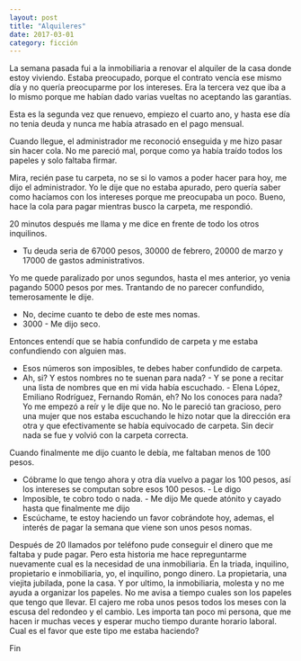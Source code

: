 ```yaml
---
layout: post
title: "Alquileres"
date: 2017-03-01
category: ficción
---
```


La semana pasada fui a la inmobiliaria a renovar el alquiler de la casa donde
estoy viviendo. Estaba preocupado, porque el contrato vencía ese mismo día y no
quería preocuparme por los intereses. Era la tercera vez que iba a lo mismo
porque me habían dado varias vueltas no aceptando las garantías.

Esta es la segunda vez que renuevo, empiezo el cuarto ano, y hasta ese día no
tenia deuda y nunca me había atrasado en el pago mensual.

Cuando llegue, el administrador me reconoció enseguida y me hizo pasar sin
hacer cola. No me pareció mal, porque como ya había traído todos los papeles y
solo faltaba firmar.

Mira, recién pase tu carpeta, no se si lo vamos a poder hacer para hoy, me dijo
el administrador. Yo le dije que no estaba apurado, pero quería saber como
hacíamos con los intereses porque me preocupaba un poco. Bueno, hace la cola
para pagar mientras busco la carpeta, me respondió.

20 minutos después me llama y me dice en frente de todo los otros inquilinos.
- Tu deuda seria de 67000 pesos, 30000 de febrero, 20000 de marzo y 17000 de
  gastos administrativos.

Yo me quede paralizado por unos segundos, hasta el mes anterior, yo venia
pagando 5000 pesos por mes. Trantando de no parecer confundido, temerosamente le
dije.
- No, decime cuanto te debo de este mes nomas.
- 3000 - Me dijo seco.

Entonces entendí que se había confundido de carpeta y me estaba confundiendo con
alguien mas.

- Esos números son imposibles, te debes haber confundido de carpeta.
- Ah, si? Y estos nombres no te suenan para nada? - Y se pone a recitar una
  lista de nombres que en mi vida había escuchado. - Elena López, Emiliano
  Rodríguez, Fernando Román, eh? No los conoces para nada?
Yo me empezó a reír y le dije que no. No le pareció tan gracioso, pero una mujer
que nos estaba escuchando le hizo notar que la dirección era otra y que
efectivamente se había equivocado de carpeta. Sin decir nada se fue y volvió con
la carpeta correcta.

Cuando finalmente me dijo cuanto le debía, me faltaban menos de 100 pesos.
- Cóbrame lo que tengo ahora y otra día vuelvo a pagar los 100 pesos, así los
  intereses se computan sobre esos 100 pesos. - Le digo
- Imposible, te cobro todo o nada. - Me dijo
Me quede atónito y cayado hasta que finalmente me dijo
- Escúchame, te estoy haciendo un favor cobrándote hoy, ademas, el interés de
  pagar la semana que viene son unos pesos nomas.

Después de 20 llamados por teléfono pude conseguir el dinero que me faltaba y
pude pagar. Pero esta historia me hace repreguntarme nuevamente cual es la
necesidad de una inmobiliaria. En la triada, inquilino, propietario e
inmobiliaria, yo, el inquilino, pongo dinero. La propietaria, una viejita
jubilada, pone la casa. Y por ultimo, la inmobiliaria, molesta y no me ayuda a
organizar los papeles. No me avisa a tiempo cuales son los papeles que tengo que
llevar. El cajero me roba unos pesos todos los meses con la escusa del redondeo
y el cambio. Les importa tan poco mi persona, que me hacen ir muchas veces y
esperar mucho tiempo durante horario laboral. Cual es el favor que este tipo me
estaba haciendo?

Fin
